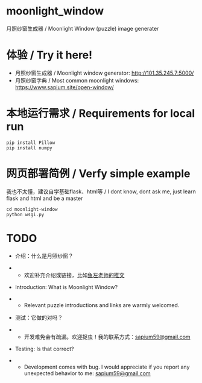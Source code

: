 # moonlight_window
月照纱窗生成器 / Moonlight Window (puzzle) image generater

# 体验 / Try it here!
- 月照纱窗生成器 / Moonlight window generator:      http://101.35.245.7:5000/
- 月照纱窗字典   / Most common moonlight windows:   https://www.sapium.site/open-window/

# 本地运行需求 / Requirements for local run 
```
pip install Pillow
pip install numpy
```

# 网页部署简例 / Verfy simple example
我也不太懂，建议自学基础flask、html等 / I dont know, dont ask me, just learn flask and html and be a master

```
cd moonlight-window
python wsgi.py
```


# TODO
- 介绍：什么是月照纱窗？
- - 欢迎补充介绍或链接，比如[鱼左老师的推文](http://mp.weixin.qq.com/s?__biz=MzkxOTQ5MTA3NQ==&mid=2247485167&idx=1&sn=13661cc9be08d2cdbbf69e25c57a4e55&chksm=c1a00183f6d7889553b4225264443afd430620086556ea8b4f0ae90646594b621b2d002d8c9c&mpshare=1&scene=23&srcid=0902BGdutoB5f14nZad5yu0Q&sharer_shareinfo=b471290eed78e6dc64beda5e1fb4fb35&sharer_shareinfo_first=b471290eed78e6dc64beda5e1fb4fb35#rd)
- Introduction: What is Moonlight Window?
- - Relevant puzzle introductions and links are warmly welcomed.

- 测试：它做的对吗？
- - 开发难免会有疏漏。欢迎捉虫！我的联系方式：sapium59@gmail.com
- Testing: Is that correct?
- - Development comes with bug. I would appreciate if you report any unexpected behavior to me: sapium59@gmail.com
